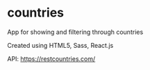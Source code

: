 # countries

App for showing and filtering through countries

Created using HTML5, Sass, React.js

API: https://restcountries.com/
